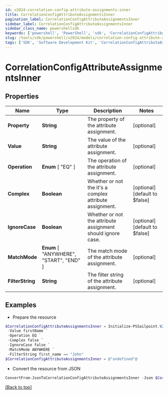 ```yaml
---
id: v2024-correlation-config-attribute-assignments-inner
title: CorrelationConfigAttributeAssignmentsInner
pagination_label: CorrelationConfigAttributeAssignmentsInner
sidebar_label: CorrelationConfigAttributeAssignmentsInner
sidebar_class_name: powershellsdk
keywords: ['powershell', 'PowerShell', 'sdk', 'CorrelationConfigAttributeAssignmentsInner', 'V2024CorrelationConfigAttributeAssignmentsInner'] 
slug: /tools/sdk/powershell/v2024/models/correlation-config-attribute-assignments-inner
tags: ['SDK', 'Software Development Kit', 'CorrelationConfigAttributeAssignmentsInner', 'V2024CorrelationConfigAttributeAssignmentsInner']
---
```



# CorrelationConfigAttributeAssignmentsInner

## Properties

Name | Type | Description | Notes
------------ | ------------- | ------------- | -------------
**Property** | **String** | The property of the attribute assignment. | [optional] 
**Value** | **String** | The value of the attribute assignment. | [optional] 
**Operation** |  **Enum** [  "EQ" ] | The operation of the attribute assignment. | [optional] 
**Complex** | **Boolean** | Whether or not the it's a complex attribute assignment. | [optional] [default to $false]
**IgnoreCase** | **Boolean** | Whether or not the attribute assignment should ignore case. | [optional] [default to $false]
**MatchMode** |  **Enum** [  "ANYWHERE",    "START",    "END" ] | The match mode of the attribute assignment. | [optional] 
**FilterString** | **String** | The filter string of the attribute assignment. | [optional] 

## Examples

- Prepare the resource
```powershell
$CorrelationConfigAttributeAssignmentsInner = Initialize-PSSailpoint.V2024CorrelationConfigAttributeAssignmentsInner  -Property first_name `
 -Value firstName `
 -Operation EQ `
 -Complex false `
 -IgnoreCase false `
 -MatchMode ANYWHERE `
 -FilterString first_name == "John"
$CorrelationConfigAttributeAssignmentsInner = @"undefined"@
```

- Convert the resource from JSON
```powershell
ConvertFrom-JsonToCorrelationConfigAttributeAssignmentsInner -Json $CorrelationConfigAttributeAssignmentsInner
```


[[Back to top]](#) 

